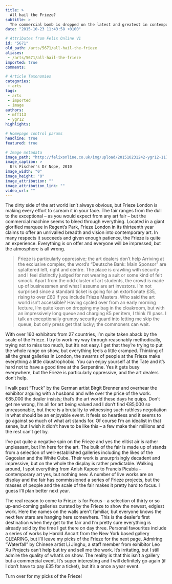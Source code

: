 ```yaml
---
title: >
  All hail the Frieze?
subtitle: >
  The commercial bomb is dropped on the latest and greatest in contemporary art
date: "2015-10-23 11:43:58 +0100"

# Attributes from Felix Online V1
id: "5671"
old_path: /arts/5671/all-hail-the-frieze
aliases:
 - /arts/5671/all-hail-the-frieze
imported: true
comments:

# Article Taxonomies
categories:
 - arts
tags:
 - arts
 - imported
 - image
authors:
 - mff113
 - ygr12
highlights:

# Homepage control params
headline: true
featured: true

# Image metadata
image_path: "http://felixonline.co.uk/img/upload/201510231242-ygr12-117599.ipad.jpeg"
image_caption: >
  Urs Fischer's Dr Nope, 2010
image_width: "0"
image_height: "0"
image_attribution: ""
image_attribution_link: ""
video_url: ""
---
```


The dirty side of the art world isn’t always obvious, but Frieze London is making every effort to scream it in your face. The fair ranges from the dull to the exceptional – as you would expect from any art fair – but the commercial machine seems to bleed through everything. Located in a giant glorified marquee in Regent’s Park, Frieze London in its thirteenth year claims to offer an unrivalled breadth and vision into contemporary art. In many respects it succeeds and given enough patience, the Frieze is quite an experience. Everything is on offer and everyone will be impressed, but the atmosphere is all wrong.
> Frieze is particularly oppressive; the art dealers don’t help
Arriving at the exclusive complex, the word’s “Deutsche Bank: Main Sponsor” are splattered left, right and centre. The place is crawling with security and I feel distinctly judged for not wearing a suit or some kind of felt smock. Apart from the odd cluster of art students, the crowd is made up of businessmen and what I assume are art investors. I’m not surprised since a standard ticket is going for an extortionate £35, rising to over £60 if you include Frieze Masters. Who said the art world isn’t accessible? Having cycled over from an early morning lecture, I’m quite keen on dropping my bag in the cloakroom, but with an impressively long queue and charging £5 per item, I think I’ll pass. I talk an exceptionally grumpy security guard into letting me skip the queue, but only press get that lucky; the commoners can wait.

With over 160 exhibitors from 27 countries, I’m quite taken aback by the scale of the Frieze. I try to work my way through reasonably methodically, trying not to miss too much, but it’s not easy. I get that they’re trying to put the whole range on show, but everything feels a little cramped. Thinking of all the great galleries in London, the swarms of people at the Frieze make everything a little claustrophobic. You can enjoy yourself at the Tate and it’s hard not to have a good time at the Serpentine. Yes it gets busy everywhere, but the Frieze is particularly oppressive, and the art dealers don’t help.

I walk past “Truck” by the German artist Birgit Brenner and overhear the exhibitor arguing with a husband and wife over the price of the work. €85,000 the dealer insists; that’s the art world these days he quips. Don’t get me wrong, I’m all for art being valued and I don’t find €85,000 so unreasonable, but there is a brutality to witnessing such ruthless negotiation in what should be an enjoyable event. It feels so heartless and it seems to go against so much of what art stands for. Of course I’m an idealist in that sense, but I wish it didn’t have to be like this – a few make their millions and the rest can’t get by.

I’ve put quite a negative spin on the Frieze and yes the elitist air is rather unpleasant, but I’m here for the art. The bulk of the fair is made up of stands from a selection of well-established galleries including the likes of the Gagosian and the White Cube. Their work is unsurprisingly decadent and impressive, but on the whole the display is rather predictable. Walking around, I spot everything from Anish Kapoor to Francis Picabia – contemporary art yes, but nothing new. A number of live works are on display and the fair has commissioned a series of Frieze projects, but the masses of people and the scale of the fair makes it pretty hard to focus. I guess I’ll plan better next year.

The real reason to come to Frieze is for Focus – a selection of thirty or so up-and-coming galleries curated by the Frieze to show the newest, edgiest work. Here the names on the walls aren’t familiar, but everyone knows the next few stars are hanging here somewhere. This is the dealer’s first destination when they get to the fair and I’m pretty sure everything is already sold by the time I get there on day three. Personal favourites include a series of works by Harold Ancart from the New York based gallery CLEARING, but I’ll leave my picks of the Frieze for the next page. Admiring “Waterfall” by Chinese artist Li Jinghu, a staff member from exhibitor Leo Xu Projects can’t help but try and sell me the work. It’s irritating, but I still admire the quality of what’s on show. The reality is that this isn’t a gallery but a commercial event. It’s super interesting and I will definitely go again (if I don’t have to pay £35 for a ticket), but it’s a once a year event.

Turn over for my picks of the Frieze!
